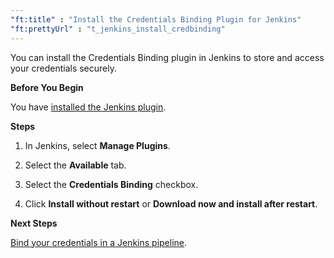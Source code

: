 ```yaml
---
"ft:title" : "Install the Credentials Binding Plugin for Jenkins"
"ft:prettyUrl" : "t_jenkins_install_credbinding"
---
```

You can install the Credentials Binding plugin in Jenkins to store and access your credentials securely.

<p font-size="13pt"><b>Before You Begin</b></p>

You have [installed the Jenkins plugin](https://docs.veracode.com/r/t_install_jenkins).

<p font-size="13pt"><b>Steps</b></p>

1.  In Jenkins, select **Manage Plugins**.

2.  Select the **Available** tab.

3.  Select the **Credentials Binding** checkbox.

4.  Click **Install without restart** or **Download now and install after restart**.

<p font-size="13pt"><b>Next Steps</b></p>

[Bind your credentials in a Jenkins pipeline](https://docs.veracode.com/r/t_binding_creds).